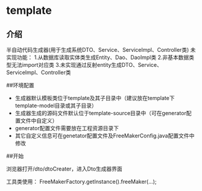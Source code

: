 # template
## 介绍
半自动代码生成器(用于生成系统DTO、Service、ServiceImpl、Controller类)
未实现功能：
    1.从数据库读取实体类生成Entity、Dao、DaoImpl类
    2.非基本数据类型无法import对应类
    3.未实现通过反射entity生成DTO、Service、ServiceImpl、Controller类


##环境配置

* 生成器默认模板类位于template及其子目录中（建议放在template下template-model目录或其子目录）
* 生成器生成的源码文件默认位于template-source目录中（可在generator配置文件中自定义）
* generator配置文件需要放在工程资源目录下
* 其它自定义信息可在genetator配置文件及FreeMakerConfig.java配置文件中修改


##开始

浏览器打开/dto/dtoCreater，进入Dto生成器界面

工具类使用：
    FreeMakerFactory.getInstance().freeMaker(...);


